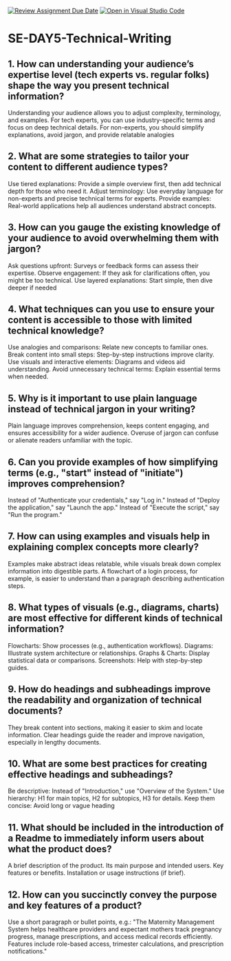 [![Review Assignment Due Date](https://classroom.github.com/assets/deadline-readme-button-22041afd0340ce965d47ae6ef1cefeee28c7c493a6346c4f15d667ab976d596c.svg)](https://classroom.github.com/a/zsAR-pyY)
[![Open in Visual Studio Code](https://classroom.github.com/assets/open-in-vscode-2e0aaae1b6195c2367325f4f02e2d04e9abb55f0b24a779b69b11b9e10269abc.svg)](https://classroom.github.com/online_ide?assignment_repo_id=18522987&assignment_repo_type=AssignmentRepo)
# SE-DAY5-Technical-Writing
## 1. How can understanding your audience’s expertise level (tech experts vs. regular folks) shape the way you present technical information?
Understanding your audience allows you to adjust complexity, terminology, and examples. For tech experts, you can use industry-specific terms and focus on deep technical details. For non-experts, you should simplify explanations, avoid jargon, and provide relatable analogies
## 2. What are some strategies to tailor your content to different audience types?
Use tiered explanations: Provide a simple overview first, then add technical depth for those who need it.
Adjust terminology: Use everyday language for non-experts and precise technical terms for experts.
Provide examples: Real-world applications help all audiences understand abstract concepts.

## 3. How can you gauge the existing knowledge of your audience to avoid overwhelming them with jargon?
Ask questions upfront: Surveys or feedback forms can assess their expertise.
Observe engagement: If they ask for clarifications often, you might be too technical.
Use layered explanations: Start simple, then dive deeper if needed
## 4. What techniques can you use to ensure your content is accessible to those with limited technical knowledge?
Use analogies and comparisons: Relate new concepts to familiar ones.
Break content into small steps: Step-by-step instructions improve clarity.
Use visuals and interactive elements: Diagrams and videos aid understanding.
Avoid unnecessary technical terms: Explain essential terms when needed.
## 5. Why is it important to use plain language instead of technical jargon in your writing?
Plain language improves comprehension, keeps content engaging, and ensures accessibility for a wider audience. Overuse of jargon can confuse or alienate readers unfamiliar with the topic.
## 6. Can you provide examples of how simplifying terms (e.g., "start" instead of "initiate") improves comprehension?
Instead of "Authenticate your credentials," say "Log in."
Instead of "Deploy the application," say "Launch the app."
Instead of "Execute the script," say "Run the program."
## 7. How can using examples and visuals help in explaining complex concepts more clearly?
Examples make abstract ideas relatable, while visuals break down complex information into digestible parts. A flowchart of a login process, for example, is easier to understand than a paragraph describing authentication steps.
## 8. What types of visuals (e.g., diagrams, charts) are most effective for different kinds of technical information?
Flowcharts: Show processes (e.g., authentication workflows).
Diagrams: Illustrate system architecture or relationships.
Graphs & Charts: Display statistical data or comparisons.
Screenshots: Help with step-by-step guides.
## 9. How do headings and subheadings improve the readability and organization of technical documents?
They break content into sections, making it easier to skim and locate information. Clear headings guide the reader and improve navigation, especially in lengthy documents.
## 10. What are some best practices for creating effective headings and subheadings?
Be descriptive: Instead of "Introduction," use "Overview of the System."
Use hierarchy: H1 for main topics, H2 for subtopics, H3 for details.
Keep them concise: Avoid long or vague heading
## 11. What should be included in the introduction of a Readme to immediately inform users about what the product does?
A brief description of the product.
Its main purpose and intended users.
Key features or benefits.
Installation or usage instructions (if brief).
## 12. How can you succinctly convey the purpose and key features of a product?
Use a short paragraph or bullet points, e.g.:
"The Maternity Management System helps healthcare providers and expectant mothers track pregnancy progress, manage prescriptions, and access medical records efficiently. Features include role-based access, trimester calculations, and prescription notifications."
